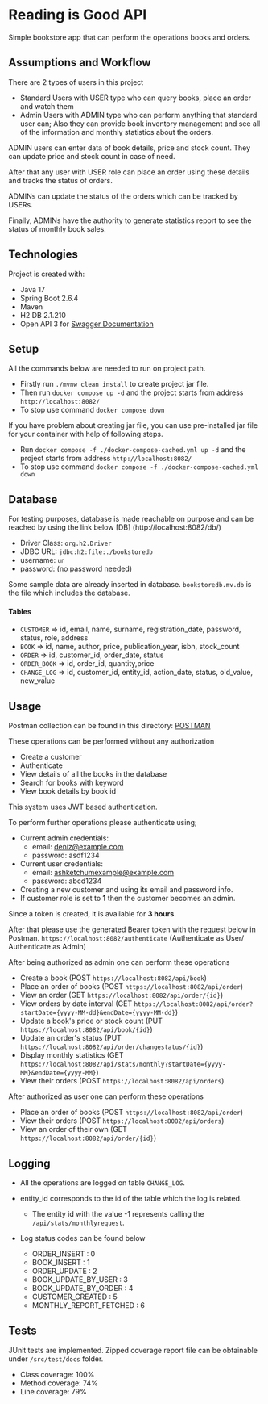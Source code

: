 # Reading is Good API

Simple bookstore app that can perform the operations books and orders.

## Assumptions and Workflow

There are 2 types of users in this project
* Standard Users with USER type who can query books, place an order and watch them
* Admin Users with ADMIN type who can perform anything that standard user can; Also they can provide book inventory management and see all of the information and monthly statistics about the orders.

ADMIN users can enter data of book details, price and stock count. They can update price and stock count in case of need.

After that any user with USER role can place an order using these details and tracks the status of orders.

ADMINs can update the status of the orders which can be tracked by USERs.

Finally, ADMINs have the authority to generate statistics report to see the status of monthly book sales.



## Technologies
Project is created with:
* Java 17
* Spring Boot 2.6.4
* Maven
* H2 DB 2.1.210
* Open API 3 for [Swagger Documentation]

[Swagger Documentation]: http://localhost:8082/swagger-ui/index.html
## Setup
All the commands below are needed to run on project path.
* Firstly run `./mvnw clean install` to create project jar file.
* Then run `docker compose up -d` and the project starts from address `http://localhost:8082/`
* To stop use command `docker compose down`

If you have problem about creating jar file, you can use pre-installed jar file for your container with help of following steps.
* Run `docker compose -f ./docker-compose-cached.yml up -d` and the project starts from address `http://localhost:8082/`
* To stop use command `docker compose -f ./docker-compose-cached.yml  down`

## Database
For testing purposes, database is made reachable on purpose and can be reached
by using the link below
[DB] (http://localhost:8082/db/)
* Driver Class: `org.h2.Driver`
* JDBC URL: `jdbc:h2:file:./bookstoredb`
* username: `un`
* password: (no password needed)

Some sample data are already inserted in database.
`bookstoredb.mv.db` is the file which includes the database.

#### Tables 
* `CUSTOMER` => id, email, name, surname, registration_date, password, status, role, address
* `BOOK` => id, name, author, price, publication_year, isbn, stock_count
* `ORDER` => id, customer_id, order_date, status
* `ORDER_BOOK` => id, order_id, quantity,price
* `CHANGE_LOG` => id, customer_id, entity_id, action_date, status, old_value, new_value

## Usage
Postman collection can be found in this directory:
[POSTMAN]

[POSTMAN]: https://github.com/denizei/readingisgood/blob/main/readingisgood_postman_collection.json

These operations can be performed without any authorization
* Create a customer
* Authenticate
* View details of all the books in the database
* Search for books with keyword
* View book details by book id

This system uses JWT based authentication.

To perform further operations please authenticate using;
* Current admin credentials:
  * email: deniz@example.com
  * password: asdf1234
* Current user credentials:
  * email: ashketchumexample@example.com
  * password: abcd1234
* Creating a new customer and using its email and password info.
* If customer role is set to **1** then the customer becomes an admin.

Since a token is created, it is available for **3 hours**. 

After that please use the generated Bearer token with the request below in Postman.
`https://localhost:8082/authenticate` (Authenticate as User/ Authenticate as Admin)

After being authorized as admin one can perform these operations
* Create a book  (POST `https://localhost:8082/api/book`)
* Place an order of books (POST `https://localhost:8082/api/order`)
* View an order (GET `https://localhost:8082/api/order/{id}`)
* View orders by date interval (GET `https://localhost:8082/api/order?startDate={yyyy-MM-dd}&endDate={yyyy-MM-dd}`)
* Update a book's price or stock count (PUT `https://localhost:8082/api/book/{id}`)
* Update an order's status (PUT `https://localhost:8082/api/order/changestatus/{id}`)
* Display monthly statistics (GET `https://localhost:8082/api/stats/monthly?startDate={yyyy-MM}&endDate={yyyy-MM}`)
* View their orders  (POST `https://localhost:8082/api/orders`)


After authorized as user one can perform these operations
* Place an order of books (POST `https://localhost:8082/api/order`)
* View their orders  (POST `https://localhost:8082/api/orders`)
* View an order of their own (GET `https://localhost:8082/api/order/{id}`)

## Logging

* All  the operations are logged on table `CHANGE_LOG`.
* entity_id corresponds to the id of the table which the log is related.
  * The entity id with the value -1 represents calling the `/api/stats/monthlyrequest`.

* Log status codes can be found below
  * ORDER_INSERT : 0
  * BOOK_INSERT : 1
  * ORDER_UPDATE : 2
  * BOOK_UPDATE_BY_USER : 3
  * BOOK_UPDATE_BY_ORDER : 4
  * CUSTOMER_CREATED : 5
  * MONTHLY_REPORT_FETCHED : 6

## Tests
JUnit tests are implemented. Zipped coverage report file can be obtainable under
`/src/test/docs` folder.
* Class coverage: 100%
* Method coverage: 74%
* Line coverage: 79%
